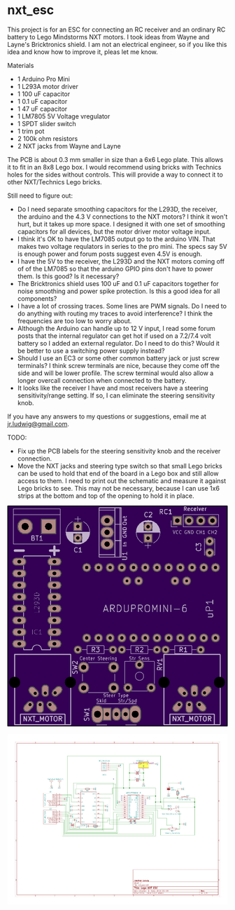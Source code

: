 # nxt_esc
This project is for an ESC for connecting an RC receiver and an ordinary RC battery to Lego Mindstorms NXT motors. I took ideas from Wayne and Layne's Bricktronics shield. I am not an electrical engineer, so if you like this idea and know how to improve it, pleas let me know.

Materials
- 1 Arduino Pro Mini
- 1 L293A motor driver
- 1 100 uF capacitor
- 1 0.1 uF capacitor
- 1 47 uF capacitor
- 1 LM7805 5V Voltage vregulator
- 1 SPDT slider switch
- 1 trim pot
- 2 100k ohm resistors
- 2 NXT jacks from Wayne and Layne

The PCB is about 0.3 mm smaller in size than a 6x6 Lego plate. This allows it to fit in an 8x8 Lego box. I would recommend using bricks with Technics holes for the sides without controls. This will provide a way to connect it to other NXT/Technics Lego bricks.

Still need to figure out:
- Do I need separate smoothing capacitors for the L293D, the receiver, the arduino and the 4.3 V connections to the NXT motors? I think it won't hurt, but it takes up more space. I designed it with one set of smoothing capacitors for all devices, but the motor driver motor voltage input.
- I think it's OK to have the LM7085 output go to the arduino VIN. That makes two voltage requlators in series to the pro mini. The specs say 5V is enough power and forum posts suggest even 4.5V is enough.
- I have the 5V to the receiver, the L293D and the NXT motors coming off of of the LM7085 so that the arduino GPIO pins don't have to power them. Is this good? Is it necessary?
- The Bricktronics shield uses 100 uF and 0.1 uF capacitors together for noise smoothing and power spike protection. Is this a good idea for all components?
- I have a lot of crossing traces. Some lines are PWM signals. Do I need to do anything with routing my traces to avoid interference? I think the frequencies are too low to worry about.
- Although the Arduino can handle up to 12 V input, I read some forum posts that the internal regulator can get hot if used on a 7.2/7.4 volt battery so I added an external regulator. Do I need to do this? Would it be better to use a switching power supply instead?
- Should I use an EC3 or some other common battery jack or just screw terminals? I think screw terminals are nice, because they come off the side and will be lower profile. The screw terminal would also allow a longer overcall connection when connected to the battery.
- It looks like the receiver I have and most receivers have a steering sensitivity/range setting. If so, I can eliminate the steering sensitivity knob.

If you have any answers to my questions or suggestions, email me at jr.ludwig@gmail.com.

TODO:
- Fix up the PCB labels for the steering sensitivity knob and the receiver connection.
- Move the NXT jacks and steering type switch so that small Lego bricks can be used to hold that end of the board in a Lego box and still allow access to them. I need to print out the schematic and measure it against Lego bricks to see. This may not be necessary, because I can use 1x6 strips at the bottom and top of the opening to hold it in place.

![alt text](https://github.com/jludwig75/nxt_esc/blob/master/nxt_esc/nxt_esc_pcb.png)

![alt text](https://github.com/jludwig75/nxt_esc/blob/master/nxt_esc/nxt_esc.sch.jpg)


